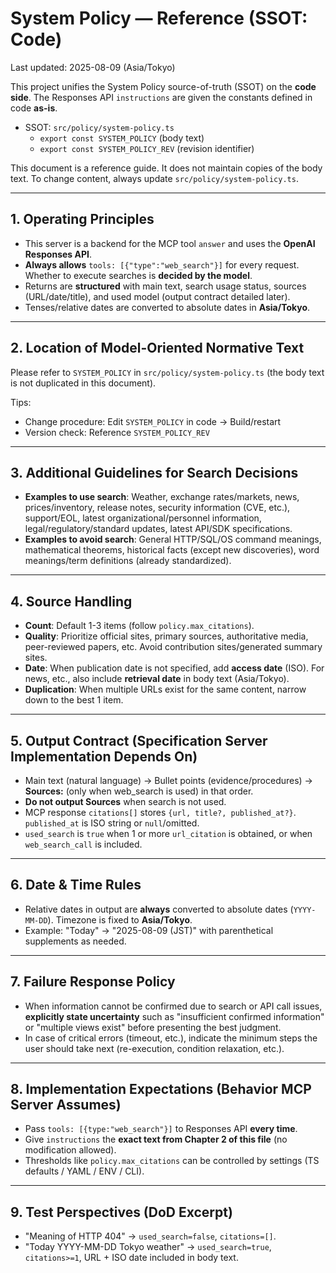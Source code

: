 
# System Policy — Reference (SSOT: Code)
Last updated: 2025-08-09 (Asia/Tokyo)

This project unifies the System Policy source-of-truth (SSOT) on the **code side**. The Responses API `instructions` are given the constants defined in code **as-is**.

- SSOT: `src/policy/system-policy.ts`
  - `export const SYSTEM_POLICY` (body text)
  - `export const SYSTEM_POLICY_REV` (revision identifier)

This document is a reference guide. It does not maintain copies of the body text. To change content, always update `src/policy/system-policy.ts`.

---

## 1. Operating Principles
- This server is a backend for the MCP tool `answer` and uses the **OpenAI Responses API**.
- **Always allows** `tools: [{"type":"web_search"}]` for every request. Whether to execute searches is **decided by the model**.
- Returns are **structured** with main text, search usage status, sources (URL/date/title), and used model (output contract detailed later).
- Tenses/relative dates are converted to absolute dates in **Asia/Tokyo**.

---

## 2. Location of Model-Oriented Normative Text
Please refer to `SYSTEM_POLICY` in `src/policy/system-policy.ts` (the body text is not duplicated in this document).

Tips:
- Change procedure: Edit `SYSTEM_POLICY` in code → Build/restart
- Version check: Reference `SYSTEM_POLICY_REV`

---

## 3. Additional Guidelines for Search Decisions
- **Examples to use search**: Weather, exchange rates/markets, news, prices/inventory, release notes, security information (CVE, etc.), support/EOL, latest organizational/personnel information, legal/regulatory/standard updates, latest API/SDK specifications.
- **Examples to avoid search**: General HTTP/SQL/OS command meanings, mathematical theorems, historical facts (except new discoveries), word meanings/term definitions (already standardized).

---

## 4. Source Handling
- **Count**: Default 1-3 items (follow `policy.max_citations`).
- **Quality**: Prioritize official sites, primary sources, authoritative media, peer-reviewed papers, etc. Avoid contribution sites/generated summary sites.
- **Date**: When publication date is not specified, add **access date** (ISO). For news, etc., also include **retrieval date** in body text (Asia/Tokyo).
- **Duplication**: When multiple URLs exist for the same content, narrow down to the best 1 item.

---

## 5. Output Contract (Specification Server Implementation Depends On)
- Main text (natural language) → Bullet points (evidence/procedures) → **Sources:** (only when web_search is used) in that order.
- **Do not output Sources** when search is not used.
- MCP response `citations[]` stores `{url, title?, published_at?}`. `published_at` is ISO string or `null`/omitted.
- `used_search` is `true` when 1 or more `url_citation` is obtained, or when `web_search_call` is included.

---

## 6. Date & Time Rules
- Relative dates in output are **always** converted to absolute dates (`YYYY-MM-DD`). Timezone is fixed to **Asia/Tokyo**.
- Example: "Today" → "2025-08-09 (JST)" with parenthetical supplements as needed.

---

## 7. Failure Response Policy
- When information cannot be confirmed due to search or API call issues, **explicitly state uncertainty** such as "insufficient confirmed information" or "multiple views exist" before presenting the best judgment.
- In case of critical errors (timeout, etc.), indicate the minimum steps the user should take next (re-execution, condition relaxation, etc.).

---

## 8. Implementation Expectations (Behavior MCP Server Assumes)
- Pass `tools: [{type:"web_search"}]` to Responses API **every time**.
- Give `instructions` the **exact text from Chapter 2 of this file** (no modification allowed).
- Thresholds like `policy.max_citations` can be controlled by settings (TS defaults / YAML / ENV / CLI).

---

## 9. Test Perspectives (DoD Excerpt)
- "Meaning of HTTP 404" → `used_search=false`, `citations=[]`.
- "Today YYYY-MM-DD Tokyo weather" → `used_search=true`, `citations>=1`, URL + ISO date included in body text.
